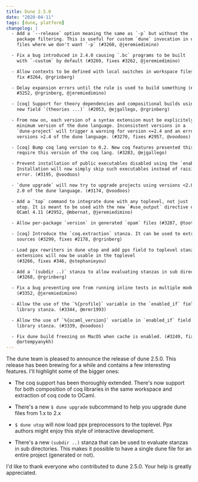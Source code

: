 ```yaml
---
title: Dune 2.5.0
date: "2020-04-11"
tags: [dune, platform]
changelog: |
  - Add a `--release` option meaning the same as `-p` but without the
    package filtering. This is useful for custom `dune` invocation in opam
    files where we don't want `-p` (#3260, @jeremiedimino)

  - Fix a bug introduced in 2.4.0 causing `.bc` programs to be built
    with `-custom` by default (#3269, fixes #3262, @jeremiedimino)

  - Allow contexts to be defined with local switches in workspace files (#3265,
    fix #3264, @rgrinberg)

  - Delay expansion errors until the rule is used to build something (#3261, fix
    #3252, @rgrinberg, @jeremiedimino)

  - [coq] Support for theory dependencies and compositional builds using
    new field `(theories ...)` (#2053, @ejgallego, @rgrinberg)

  - From now on, each version of a syntax extension must be explicitely tied to a
    minimum version of the dune language. Inconsistent versions in a
    `dune-project` will trigger a warning for version <=2.4 and an error for
    versions >2.4 of the dune language. (#3270, fixes #2957, @voodoos)

  - [coq] Bump coq lang version to 0.2. New coq features presented this release
    require this version of the coq lang. (#3283, @ejgallego)

  - Prevent installation of public executables disabled using the `enabled_if` field.
    Installation will now simply skip such executables instead of raising an
    error. (#3195, @voodoos)

  - `dune upgrade` will now try to upgrade projects using versions <2.0 to version
    2.0 of the dune language. (#3174, @voodoos)

  - Add a `top` command to integrate dune with any toplevel, not just
    utop. It is meant to be used with the new `#use_output` directive of
    OCaml 4.11 (#2952, @mbernat, @jeremiedimino)

  - Allow per-package `version` in generated `opam` files (#3287, @toots)

  - [coq] Introduce the `coq.extraction` stanza. It can be used to extract OCaml
    sources (#3299, fixes #2178, @rgrinberg)

  - Load ppx rewriters in dune utop and add pps field to toplevel stanza. Ppx
    extensions will now be usable in the toplevel
    (#3266, fixes #346, @stephanieyou)

  - Add a `(subdir ..)` stanza to allow evaluating stanzas in sub directories.
    (#3268, @rgrinberg)

  - Fix a bug preventing one from running inline tests in multiple modes
    (#3352, @jeremiedimino)

  - Allow the use of the `%{profile}` variable in the `enabled_if` field of the
    library stanza. (#3344, @mrmr1993)

  - Allow the use of `%{ocaml_version}` variable in `enabled_if` field of the
    library stanza. (#3339, @voodoos)

  - Fix dune build freezing on MacOS when cache is enabled. (#3249, fixes ##2973,
    @artempyanykh)
---
```


The dune team is pleased to announce the release of dune 2.5.0. This release has been brewing for a while and contains a few interesting features. I'll highlight some of the bigger ones:

* The coq support has been thoroughly extended. There's now support for both composition of coq libraries in the same workspace and extraction of coq code to OCaml.

* There's a new `$ dune upgrade` subcommand to help you upgrade dune files from 1.x to 2.x

* `$ dune utop` will now load ppx preprocessors to the toplevel. Ppx authors might enjoy this style of interactive development.

* There's a new `(subdir ..)` stanza that can be used to evaluate stanzas in sub directories. This makes it possible to have a single dune file for an entire project (generated or not).

I'd like to thank everyone who contributed to dune 2.5.0. Your help is greatly appreciated.

